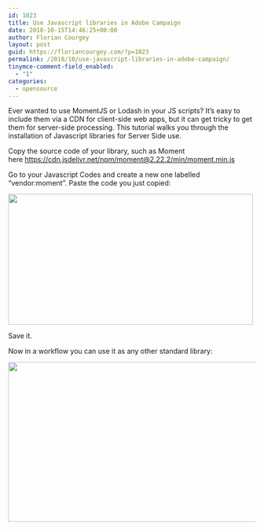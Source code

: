 ```yaml
---
id: 1023
title: Use Javascript libraries in Adobe Campaign
date: 2018-10-15T14:46:25+00:00
author: Florian Courgey
layout: post
guid: https://floriancourgey.com/?p=1023
permalink: /2018/10/use-javascript-libraries-in-adobe-campaign/
tinymce-comment-field_enabled:
  - "1"
categories:
  - opensource
---
```

Ever wanted to use MomentJS or Lodash in your JS scripts? It&#8217;s easy to include them via a CDN for client-side web apps, but it can get tricky to get them for server-side processing. This tutorial walks you through the installation of Javascript libraries for Server Side use.

<!--more-->

Copy the source code of your library, such as Moment here https://cdn.jsdelivr.net/npm/moment@2.22.2/min/moment.min.js

Go to your Javascript Codes and create a new one labelled &#8220;vendor:moment&#8221;. Paste the code you just copied:

<img class="aligncenter size-full wp-image-1011" src="https://i0.wp.com/floriancourgey.com/wp-content/uploads/2018/10/Adobe-Campaign-create-external-library.jpg?resize=498%2C266&#038;ssl=1" alt="" width="498" height="266" srcset="https://i0.wp.com/floriancourgey.com/wp-content/uploads/2018/10/Adobe-Campaign-create-external-library.jpg?w=498&ssl=1 498w, https://i0.wp.com/floriancourgey.com/wp-content/uploads/2018/10/Adobe-Campaign-create-external-library.jpg?resize=300%2C160&ssl=1 300w" sizes="(max-width: 498px) 100vw, 498px" data-recalc-dims="1" />

Save it.

Now in a workflow you can use it as any other standard library:

<img class="aligncenter size-full wp-image-1012" src="https://i1.wp.com/floriancourgey.com/wp-content/uploads/2018/10/Adobe-Campaign-use-external-library.jpg?resize=525%2C325&#038;ssl=1" alt="" width="525" height="325" srcset="https://i1.wp.com/floriancourgey.com/wp-content/uploads/2018/10/Adobe-Campaign-use-external-library.jpg?w=527&ssl=1 527w, https://i1.wp.com/floriancourgey.com/wp-content/uploads/2018/10/Adobe-Campaign-use-external-library.jpg?resize=300%2C186&ssl=1 300w" sizes="(max-width: 525px) 100vw, 525px" data-recalc-dims="1" />
